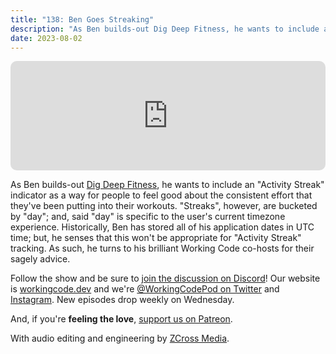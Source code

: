 ```yaml
---
title: "138: Ben Goes Streaking"
description: "As Ben builds-out Dig Deep Fitness, he wants to include an 'Activity Streak' indicator. As such, he turns to his brilliant Working Code co-hosts for their sagely advice."
date: 2023-08-02
---
```


<iframe allow="autoplay *; encrypted-media *; fullscreen *; clipboard-write" frameborder="0" height="175" style="width:100%;max-width:900px;overflow:hidden;border-radius:10px;" sandbox="allow-forms allow-popups allow-same-origin allow-scripts allow-storage-access-by-user-activation allow-top-navigation-by-user-activation" src="https://embed.podcasts.apple.com/us/podcast/138-ben-goes-streaking/id1544142288?i=1000623163520"></iframe>

As Ben builds-out [Dig Deep Fitness][dig-deep-fitness], he wants to include an "Activity Streak" indicator as a way for people to feel good about the consistent effort that they've been putting into their workouts. "Streaks", however, are bucketed by "day"; and, said "day" is specific to the user's current timezone experience. Historically, Ben has stored all of his application dates in UTC time; but, he senses that this won't be appropriate for "Activity Streak" tracking. As such, he turns to his brilliant Working Code co-hosts for their sagely advice.

Follow the show and be sure to [join the discussion on Discord][working-code-discord]! Our website is [workingcode.dev][working-code] and we're [@WorkingCodePod on Twitter][working-code-twitter] and [Instagram][working-code-instagram]. New episodes drop weekly on Wednesday.

And, if you're **feeling the love**, [support us on Patreon][working-code-patreon].

[dig-deep-fitness]: https://www.digdeepfitness.com/
[working-code]: https://workingcode.dev/
[working-code-discord]: https://workingcode.dev/discord/
[working-code-instagram]: https://www.instagram.com/workingcodepod/
[working-code-patreon]: https://www.patreon.com/workingcodepod
[working-code-twitter]: https://twitter.com/WorkingCodePod

With audio editing and engineering by [ZCross Media](https://www.zcross.media/).
